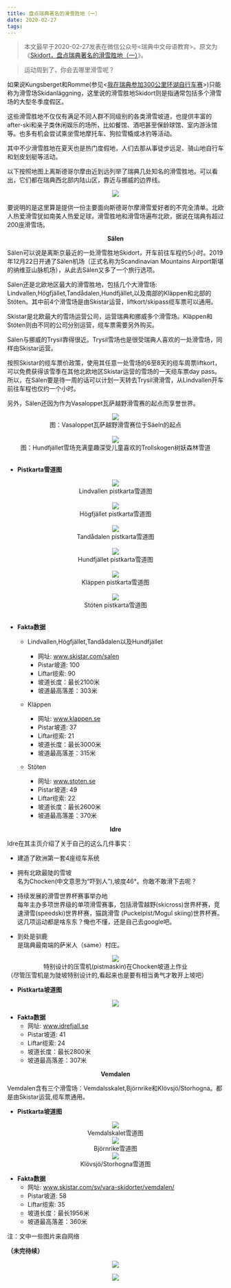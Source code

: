 ```yaml
---
title: 盘点瑞典著名的滑雪胜地（一）
date: 2020-02-27
tags:
---
```

> 本文最早于2020-02-27发表在微信公众号<瑞典中文母语教育>。原文为《[Skidort，盘点瑞典著名的滑雪胜地（一）](https://mp.weixin.qq.com/s/LAKj8KeBxSACZ_KpedeziQ)》。

> 运动周到了，你会去哪里滑雪呢？

如果说Kungsberget和Romme(参见<[我在瑞典参加300公里环湖自行车赛](https://mp.weixin.qq.com/s/6pu9OM0lxCXq3FVqbIU0iQ)>)只能称为滑雪场Skidanläggning，这里说的滑雪胜地Skidort则是指通常包括多个滑雪场的大型冬季度假区。

这些滑雪胜地不仅仅有满足不同人群不同级别的各类滑雪坡道，也提供丰富的after-ski和亲子类休闲娱乐的场所，比如餐馆、酒吧甚至保龄球馆、室内游泳馆等。也多有机会尝试乘坐雪地摩托车、狗拉雪橇或冰钓等活动。

其中不少滑雪胜地在夏天也是热门度假地，人们去那从事徒步远足、骑山地自行车和划皮划艇等活动。

以下按照地图上离斯德哥尔摩由近到远列举了瑞典几处知名的滑雪胜地。可以看出，它们都在瑞典西北部内陆山区，靠近与挪威的边界线。

<div align=center><img src="/images/盘点瑞典著名的滑雪胜地（一）/滑雪胜地google地图.webp" ></div>

要说明的是这里算是提供一份主要面向斯德哥尔摩滑雪爱好者的不完全清单。北欧人热爱滑雪犹如南美人热爱足球，滑雪胜地和滑雪场遍布北欧，据说在瑞典有超过200座滑雪场。

**<center>Sälen</center>**

Sälen可以说是离斯京最近的一处滑雪胜地Skidort，开车前往车程约5小时。2019年12月22日开通了Sälen机场（正式名称为Scandinavian Mountains Airport斯堪的纳维亚山脉机场），从此去Sälen又多了一个旅行选项。

Sälen还是北欧地区最大的滑雪胜地，包括几个大滑雪场: Lindvallen,Högfjället,Tandådalen,Hundfjället,以及南部的Kläppen和北部的Stöten。其中前4个滑雪场是由Skistar运营，liftkort/skipass缆车票可以通用。

Skistar是北欧最大的雪场运营公司，运营瑞典和挪威多个滑雪场。Kläppen和Stöten则由不同的公司分别运营，缆车票需要另外购买。

Sälen与挪威的Trysil靠得很近。Trysil雪场也是很受瑞典人喜欢的一处滑雪场，同样由Skistar运营。

按照Skistar的缆车票价政策，使用其任意一处雪场的6至8天的缆车周票liftkort，可以免费获得该雪季在其他北欧地区Skistar运营的雪场的一天缆车票day pass。所以，在Sälen要是待一周的话可以计划一天转去Trysil滑滑雪，从Lindvallen开车前往车程也仅约一个小时。

另外，Sälen还因为作为Vasaloppet瓦萨越野滑雪赛的起点而享誉世界。
<div align=center><img src="/images/盘点瑞典著名的滑雪胜地（一）/sälen.vasaloppet.webp" ></div>

<center>图：Vasaloppet瓦萨越野滑雪赛位于Säeln的起点</center>
<br/>

<div align=center><img src="/images/盘点瑞典著名的滑雪胜地（一）/sälen.trollskogen.webp" ></div>

<center>图：Hundfjället雪场充满童趣深受儿童喜欢的Trollskogen树妖森林雪道</center>
<br/>


* **Pistkarta雪道图**

<div align=center><img src="/images/盘点瑞典著名的滑雪胜地（一）/sälen.Lindvallen.webp" ></div>

<center>Lindvallen pistkarta雪道图</center>
<br/>

<div align=center><img src="/images/盘点瑞典著名的滑雪胜地（一）/sälen.högfjället.jfif" ></div>

<center>Högfjället pistkarta雪道图</center>
<br/>

<div align=center><img src="/images/盘点瑞典著名的滑雪胜地（一）/sälen.tandådalen.webp" ></div>

<center>Tandådalen pistkarta雪道图</center>
<br/>

<div align=center><img src="/images/盘点瑞典著名的滑雪胜地（一）/sälen.hundfjället.webp" ></div>

<center>Hundfjället pistkarta雪道图</center>
<br/>
 
<div align=center><img src="/images/盘点瑞典著名的滑雪胜地（一）/sälen.kläppen.jfif" ></div>

<center>Kläppen pistkarta雪道图</center>
<br/>

<div align=center><img src="/images/盘点瑞典著名的滑雪胜地（一）/sälen.stöten.webp" ></div>

<center>Stöten pistkarta雪道图</center>
<br/>

*   **Fakta数据**
    
	* Lindvallen,Högfjället,Tandådalen以及Hundfjället
		* 网址: www.skistar.com/salen
		* Pistar坡道: 100
		* Liftar缆索: 90
		* 坡道长度：最长2100米
		* 坡道最高落差：303米

	* Kläppen
		* 网址: www.klappen.se
		* Pistar坡道: 37
		* Liftar缆索: 21
		* 坡道长度：最长3000米
		* 坡道最高落差：315米

	* Stöten
		* 网址: www.stoten.se
		* Pistar坡道: 49
		* Liftar缆索: 22
		* 坡道长度：最长2600米
		* 坡道最高落差：370米

**<center>Idre</center>**

Idre在其主页介绍了关于自己的这么几件事实：

* 建造了欧洲第一套4座缆车系统
* 拥有北欧最陡的雪坡<br/>名为Chocken(中文意思为“吓到人”),坡度46°。你敢不敢滑下去呢？
    
* 持续发展的滑雪世界杯赛事举办地<br/>每年主办多项世界级的单项滑雪赛事，包括滑雪越野(skicross)世界杯赛，竞速滑雪(speedski)世界杯赛，猫跳滑雪 (Puckelpist/Mogul skiing)世界杯赛。<br/>这几项运动都是啥东东？俺也不懂，还是自己去google吧。
    
*   到处是驯鹿<br/>是瑞典最南端的萨米人（same）村庄。
    
<div align=center><img src="/images/盘点瑞典著名的滑雪胜地（一）/Idre.chocken.webp" ></div>

<center>特别设计的压雪机(pistmaskin)在Chocken坡道上作业</center>（尽管压雪机是为陡坡特别设计的,看起来也是要有相当勇气才敢开上坡吧）

*   **Pistkarta坡道图**
    
<div align=center><img src="/images/盘点瑞典著名的滑雪胜地（一）/Idre.pistkarta.webp" ></div>

*   **Fakta数据**
	* 网址: www.idrefjall.se
	* Pistar坡道: 41
	* Liftar缆索: 24
	* 坡道长度：最长2800米
	* 坡道最高落差：307米

**<center>Vemdalen</center>**

Vemdalen含有三个滑雪场：Vemdalsskalet,Björnrike和Klövsjö/Storhogna。都是由Skistar运营,缆车票通用。

*   **Pistkarta坡道图**

<div align=center><img src="/images/盘点瑞典著名的滑雪胜地（一）/vemdalen.vamdalsskalet.webp" ></div>

<center>Vemdalskalet雪道图</center>

<div align=center><img src="/images/盘点瑞典著名的滑雪胜地（一）/vemdalen.björnrike.webp" ></div>

<center>Björnrike雪道图</center>

<div align=center><img src="/images/盘点瑞典著名的滑雪胜地（一）/vemdalen.skövsjö.webp" ></div>

<center>Klövsjö/Storhogna雪道图</center>

*   **Fakta数据**
	* 网址: www.skistar.com/sv/vara-skidorter/vemdalen/
	* Pistar坡道: 58
	* Liftar缆索: 35
	* 坡道长度：最长1956米
	* 坡道最高落差：360米

注：文中一些图片来自网络

**（未完待续）**

<p align="center">
  <img src="/images/我的瓦萨越野滑雪赛2019/瑞典中文母语.webp">
</p>

<p align="center">
  <img src="/images/我的瓦萨越野滑雪赛2019/瑞典中文母语二维码.webp">
</p>
